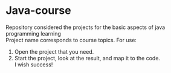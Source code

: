# Java-course
 Repository considered the projects for the basic aspects of java programming learning<br />
 Project name corresponds to course topics.
 For use:
 1. Open the project that you need.
 2. Start the project, look at the result, and map it to the code.<br />
 I wish success!

